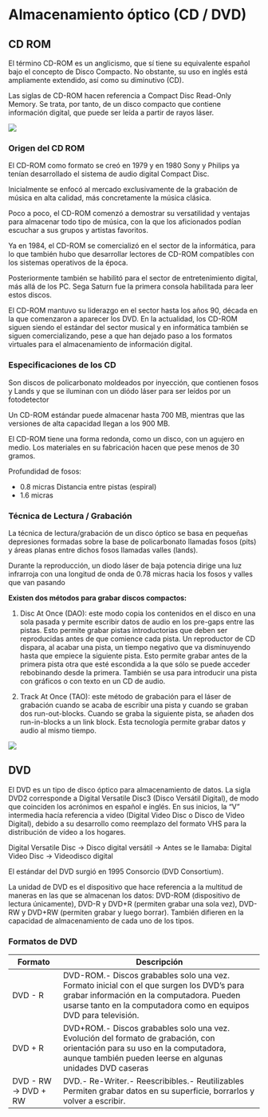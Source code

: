 # Almacenamiento óptico (CD / DVD)

## CD ROM

El término CD-ROM es un anglicismo, que sí tiene su equivalente español bajo el concepto de Disco Compacto. No obstante, su uso en inglés está ampliamente extendido, así como su diminutivo (CD).

Las siglas de CD-ROM hacen referencia a Compact Disc Read-Only Memory. Se trata, por tanto, de un disco compacto que contiene información digital, que puede ser leída a partir de rayos láser.

![](https://encrypted-tbn0.gstatic.com/images?q=tbn:ANd9GcQkOMAQFlm9n5QoRb9uz4dhyprM0PUPchVHCBQNLP_ZOvuHxSlIzKDynKQfeSfEq8GaW54&usqp=CAU)

### Origen del CD ROM 

El CD-ROM como formato se creó en 1979 y en 1980 Sony y Philips ya tenían desarrollado el sistema de audio digital Compact Disc.

Inicialmente se enfocó al mercado exclusivamente de la grabación de música en alta calidad, más concretamente la música clásica.

Poco a poco, el CD-ROM comenzó a demostrar su versatilidad y ventajas para almacenar todo tipo de música, con la que los aficionados podían escuchar a sus grupos y artistas favoritos.

Ya en 1984, el CD-ROM se comercializó en el sector de la informática, para lo que también hubo que desarrollar lectores de CD-ROM compatibles con los sistemas operativos de la época.

Posteriormente también se habilitó para el sector de entretenimiento digital, más allá de los PC. Sega Saturn fue la primera consola habilitada para leer estos discos.

El CD-ROM mantuvo su liderazgo en el sector hasta los años 90, década en la que comenzaron a aparecer los DVD. En la actualidad, los CD-ROM siguen siendo el estándar del sector musical y en informática también se siguen comercializando, pese a que han dejado paso a los formatos virtuales para el almacenamiento de información digital.

### Especificaciones de los CD

Son discos de policarbonato moldeados por inyección, que contienen fosos y Lands y que se iluminan con un diódo láser para ser leídos por un fotodetector

Un CD-ROM estándar puede almacenar hasta 700 MB, mientras que las versiones de alta capacidad llegan a los 900 MB.

El CD-ROM tiene una forma redonda, como un disco, con un agujero en medio. Los materiales en su fabricación hacen que pese menos de 30 gramos.

Profundidad de fosos:

- 0.8 micras
  Distancia entre pistas (espiral)
- 1.6 micras

### Técnica de Lectura / Grabación

La técnica de lectura/grabación de un disco óptico se basa en pequeñas depresiones formadas sobre la base de policarbonato llamadas fosos (pits) y áreas planas entre dichos fosos llamadas valles (lands).

Durante la reproducción, un diodo láser de baja potencia dirige una luz infrarroja con una longitud de onda de 0.78 micras hacia los fosos y valles que van pasando

**Existen dos métodos para grabar discos compactos:**

1. Disc At Once (DAO): este modo copia los contenidos en el disco en una sola pasada y permite escribir datos de audio en los pre-gaps entre las pistas. Esto permite grabar pistas introductorias que deben ser reproducidas antes de que comience cada pista. Un reproductor de CD dispara, al acabar una pista, un tiempo negativo que va disminuyendo hasta que empiece la siguiente pista. Esto permite grabar antes de la primera pista otra que esté escondida a la que sólo se puede acceder rebobinando desde la primera. También se usa para introducir una pista con gráficos o con texto en un CD de audio.

2. Track At Once (TAO): este método de grabación para el láser de grabación cuando se acaba de escribir una pista y cuando se graban dos run-out-blocks. Cuando se graba la siguiente pista, se añaden dos run-in-blocks a un link block. Esta tecnología permite grabar datos y audio al mismo tiempo.

![](https://rdv-files.nyc3.cdn.digitaloceanspaces.com/pub/html/files_html/3/6/3/000023631.jpg)

## DVD

El DVD es un tipo de disco óptico para almacenamiento de datos. La sigla DVD2​ corresponde a Digital Versatile Disc3​ (Disco Versátil Digital), de modo que coinciden los acrónimos en español e inglés. En sus inicios, la “V” intermedia hacía referencia a video (Digital Video Disc o Disco de Video Digital), debido a su desarrollo como reemplazo del formato VHS para la distribución de vídeo a los hogares.

Digital Versatile Disc &rarr; Disco digital versátil &rarr; Antes se le llamaba: Digital Video Disc &rarr; Videodisco digital

El estándar del DVD surgió en 1995 Consorcio (DVD Consortium).

La unidad de DVD es el dispositivo que hace referencia a la multitud de maneras en las que se almacenan los datos: DVD-ROM (dispositivo de lectura únicamente), DVD-R y DVD+R (permiten grabar una sola vez), DVD-RW y DVD+RW (permiten grabar y luego borrar). También difieren en la capacidad de almacenamiento de cada uno de los tipos.

### Formatos de DVD

| Formato                  | Descripción                                                                                                                                                                                                |
| ------------------------ | ---------------------------------------------------------------------------------------------------------------------------------------------------------------------------------------------------------- |
| DVD - R                  | DVD-ROM.- Discos grabables solo una vez. Formato inicial con el que surgen los DVD’s para grabar información en la computadora. Pueden usarse tanto en la computadora como en equipos DVD para televisión. |
| DVD + R                  | DVD+ROM.- Discos grabables solo una vez. Evolución del formato de grabación, con orientación para su uso en la computadora, aunque también pueden leerse en algunas unidades DVD caseras                   |
| DVD - RW &rarr; DVD + RW | DVD.- Re-Writer.- Reescribibles.- Reutilizables Permiten grabar datos en su superficie, borrarlos y volver a escribir.                                                                                     |
